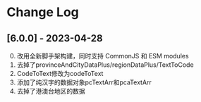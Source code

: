 # Change Log

## [6.0.0] - 2023-04-28

  0. 改用全新脚手架构建，同时支持 CommonJS 和 ESM modules
  1. 去掉了provinceAndCityDataPlus/regionDataPlus/TextToCode
  2. CodeToText修改为codeToText
  3. 添加了纯汉字的数据对象pcTextArr和pcaTextArr
  4. 去掉了港澳台地区的数据